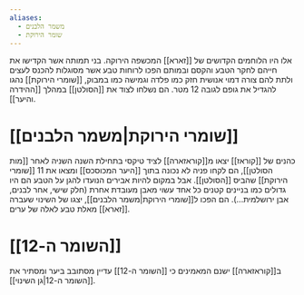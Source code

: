 ```yaml
---
aliases:
  - משמר הלבנים
  - שומר הירוקת
---
```

אלו היו הלוחמים הקדושים של [[זארא]] המכשפה הירוקה.
בני תמותה אשר הקדישו את חייהם לחקר הטבע והקסם ובמותם הפכו לרוחות טבע אשר מסוגלות להכנס לעצים ולתת להם צורה דמוי אנושית חזק כמו פלדה וגמישה כמו במבוק, [[שומרי הירוקת]] נהגו להגדיל את גופם לגובה 12 מטר.
הם נשלחו לצוד את [[הסולטן]] במהלך [[ההידרה והיער]].

# [[שומרי הירוקת|משמר הלבנים]]
כהנים של [[קוראז]] יצאו מ[[קוראזארה]] לציד טיקסי בתחילת השנה השניה לאחר [[מות הסולטן]], הם לקחו פניה לא נכונה בתוך [[היער המכוסכס]] ומצאו את 11 [[שומרי הירוקת]] שהביס [[הסולטן]]. אבל במקום להיות אבירים הנועדו להגן על הטבע הם היו גדולים כמו בניינים קטנים כל אחד עשוי מאבן מעובדת אחרת (חלק שישי, אחר לבנים, אבן ירושלמית...). הם הפכו ל[[שומרי הירוקת|משמר הלבנים]], יצגו של השינוי שעברה [[זארא]] מאלת טבע לאלה של ערים.

# [[השומר ה-12]]
ב[[קוראזארה]] ישנם המאמינים כי [[השומר ה-12]] עדיין מסתובב ביער ומסתיר את [[השומר ה-12|גן השינוי]]. 
